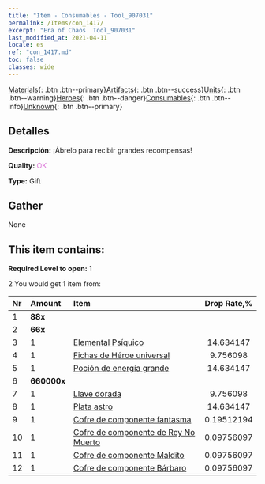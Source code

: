 ```yaml
---
title: "Item - Consumables - Tool_907031"
permalink: /Items/con_1417/
excerpt: "Era of Chaos  Tool_907031"
last_modified_at: 2021-04-11
locale: es
ref: "con_1417.md"
toc: false
classes: wide
---
```

 [Materials](/es/Items/){: .btn .btn--primary}[Artifacts](/es/Items/Artifacts/){: .btn .btn--success}[Units](/es/Items/Units/){: .btn .btn--warning}[Heroes](/es/Items/Heroes/){: .btn .btn--danger}[Consumables](/es/Items/Consumables/){: .btn .btn--info}[Unknown](/es/Items/Unknown/){: .btn .btn--primary}

## Detalles
 **Descripción:** ¡Ábrelo para recibir grandes recompensas!

 **Quality:** <span style="color: #DA70D6">OK</span>

 **Type:** Gift

## Gather

  None

## This item contains:

 **Required Level to open:** 1

 2 You would get **1** item  from:

  | Nr | Amount |     Item    | Drop Rate,% |
  |:---|:-------|:------------|:---------:|
  | 1 |  **88x** | <i class="fas fa-gem"/> |  | 11.707317 | 
  | 2 |  **66x** | <i class="fas fa-gem"/> |  | 14.634147 | 
  | 3 | 1 | [Elemental Psíquico](/es/Items/unt_267/) | 14.634147 | 
  | 4 | 1 | [Fichas de Héroe universal](/es/Items/her_358/) | 9.756098 | 
  | 5 | 1 | [Poción de energía grande](/es/Items/con_706/) | 14.634147 | 
  | 6 |  **660000x** | <i class="fas fa-coins"/> |  | 9.756098 | 
  | 7 | 1 | [Llave dorada](/es/Items/con_783/) | 9.756098 | 
  | 8 | 1 | [Plata astro](/es/Items/con_969/) | 14.634147 | 
  | 9 | 1 | [Cofre de componente fantasma](/es/Items/con_1339/) | 0.19512194 | 
  | 10 | 1 | [Cofre de componente de Rey No Muerto](/es/Items/con_1340/) | 0.09756097 | 
  | 11 | 1 | [Cofre de componente Maldito](/es/Items/con_1341/) | 0.09756097 | 
  | 12 | 1 | [Cofre de componente Bárbaro](/es/Items/con_1342/) | 0.09756097 | 
